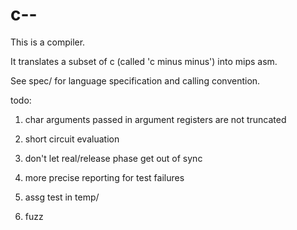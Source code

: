 # c--

This is a compiler.

It translates a subset of c (called 'c minus minus') into mips asm.

See spec/ for language specification and calling convention.


todo:

1. char arguments passed in argument registers are not truncated

2. short circuit evaluation

3. don't let real/release phase get out of sync

4. more precise reporting for test failures

5. assg test in temp/

6. fuzz
